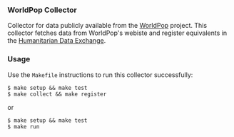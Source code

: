 ### WorldPop Collector
Collector for data publicly available from the [WorldPop]() project. This collector fetches data from WorldPop's webiste and register equivalents in the [Humanitarian Data Exchange]().

### Usage
Use the `Makefile` instructions to run this collector successfully:

```shell
$ make setup && make test
$ make collect && make register
```

or

```shell
$ make setup && make test
$ make run
```
